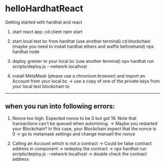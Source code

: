 # helloHardhatReact
Getting started with hardhat and react

1. start react app: 
cd client 
npm start

2. start local test bc from hardhat (use another terminal)
cd blockchain
(maybe you need to install hardhat ethers and waffle beforehand)
npx hardhat node

3. deploy greeter to your local bc (use another terminal)
npx hardhat run scripts/deploy.js --network localhost

4. install MetaMask (please use a chromium browser) and import an Account from your local bc
-> use a copy of one of the private keys from your local test blockchain to

---------
## when you run into following errors:

1. Nonce too high. Expected nonce to be 0 but got 19. Note that transactions can't be queued when automining.
-> Maybe you restarted your Blockchain? In this case, your Blockchain expect that the nonce is 0
-> go to metamask settings and change manuell the nonce 


2. Calling an Account which is not a contract
-> Could be false contract address in component 
-> redeploy the contract
-> npx hardhat run scripts/deploy.js --network localhost 
-> double check the contract address 
